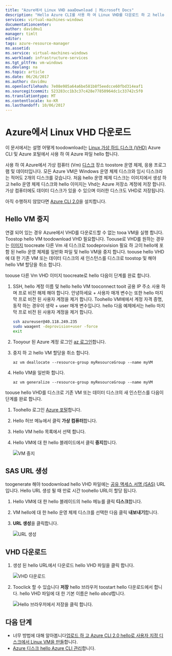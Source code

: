 ```yaml
---
title: "Azure에서 Linux VHD aaaDownload | Microsoft Docs"
description: "Hello Azure CLI를 사용 하 여 Linux VHD를 다운로드 하 고 hello Azure 포털."
services: virtual-machines-windows
documentationcenter: 
author: davidmu1
manager: timlt
editor: 
tags: azure-resource-manager
ms.assetid: 
ms.service: virtual-machines-windows
ms.workload: infrastructure-services
ms.tgt_pltfrm: vm-windows
ms.devlang: na
ms.topic: article
ms.date: 06/26/2017
ms.author: davidmu
ms.openlocfilehash: 7e08e985a64a6be581b8f5eedcce60fbd314eaf1
ms.sourcegitcommit: 523283cc1b3c37c428e77850964dc1c33742c5f0
ms.translationtype: MT
ms.contentlocale: ko-KR
ms.lasthandoff: 10/06/2017
---
```

# <a name="download-a-linux-vhd-from-azure"></a>Azure에서 Linux VHD 다운로드

이 문서에서는 설명 어떻게 toodownload는 [Linux 가상 하드 디스크 (VHD)](about-disks-and-vhds.md?toc=%2fazure%2fvirtual-machines%2flinux%2ftoc.json) Azure CLI 및 Azure 포털에서 사용 하 여 Azure 파일 hello 합니다. 

사용 하 여 Azure에서 가상 컴퓨터 (Vm) [디스크](../windows/managed-disks-overview.md?toc=%2fazure%2fvirtual-machines%2flinux%2ftoc.json) 장소 toostore 운영 체제, 응용 프로그램 및 데이터입니다. 모든 Azure VM은 Windows 운영 체제 디스크와 임시 디스크라는 적어도 2개의 디스크를 갖습니다. 처음 hello 운영 체제 디스크는 이미지에서 생성 하 고 hello 운영 체제 디스크와 hello 이미지는 Vhd는 Azure 저장소 계정에 저장 합니다. 가상 컴퓨터에도 데이터 디스크가 있을 수 있으며 이러한 디스크도 VHD로 저장됩니다.

아직 수행하지 않았다면 [Azure CLI 2.0](https://docs.microsoft.com/cli/azure/install-az-cli2)을 설치합니다.

## <a name="stop-hello-vm"></a>Hello VM 중지

연결 되어 있는 경우 Azure에서 VHD를 다운로드할 수 없는 tooa VM을 실행 합니다. Toostop hello VM toodownload VHD 필요합니다. Toouse로 VHD를 원하는 경우는 [이미지](tutorial-custom-images.md) toocreate 다른 Vm 새 디스크로 toodeprovision 필요 하 고이 hello에 포함 된 hello 운영 체제를 일반화 파일 및 hello VM을 중지 합니다. toouse hello VHD에 대 한 기존 VM 또는 데이터 디스크의 새 인스턴스를 디스크로 toostop 및 해야 hello VM 할당을 취소 합니다.

toouse 다른 Vm VHD 이미지 toocreate로 hello 다음이 단계를 완료 합니다.

1. SSH, hello 계정 이름 및 hello hello VM tooconnect tooit 공용 IP 주소 사용 하며 프로 비전 해제 해야 합니다. 안녕하세요 + 사용자 매개 변수는 또한 hello 마지막 프로 비전 된 사용자 계정을 제거 합니다. Toohello VM에에서 계정 자격 증명, 동작 하는 경우이 생략 + user 매개 변수입니다. hello 다음 예제에서는 hello 마지막 프로 비전 된 사용자 계정을 제거 합니다.

    ```bash
    ssh azureuser@40.118.249.235
    sudo waagent -deprovision+user -force
    exit 
    ```

2. Tooyour 된 Azure 계정 로그인 [az 로그인](https://docs.microsoft.com/cli/azure/#login)합니다.
3. 중지 하 고 hello VM 할당을 취소 합니다.

    ```azurecli
    az vm deallocate --resource-group myResourceGroup --name myVM
    ```

4. Hello VM을 일반화 합니다. 

    ```azurecli
    az vm generalize --resource-group myResourceGroup --name myVM
    ``` 

toouse hello VHD를 디스크로 기존 VM 또는 데이터 디스크의 새 인스턴스를 다음이 단계를 완료 합니다.

1.  Toohello 로그인 [Azure 포털](https://portal.azure.com/)합니다.
2.  Hello 허브 메뉴에서 클릭 **가상 컴퓨터**합니다.
3.  Hello VM hello 목록에서 선택 합니다.
4.  Hello VM에 대 한 hello 블레이드에서 클릭 **중지**합니다.

    ![VM 중지](./media/download-vhd/export-stop.png)

## <a name="generate-sas-url"></a>SAS URL 생성

toogenerate 해야 toodownload hello VHD 파일에는 [공유 액세스 서명 (SAS)](../../storage/common/storage-dotnet-shared-access-signature-part-1.md?toc=%2fazure%2fvirtual-machines%2fwindows%2ftoc.json) URL입니다. Hello URL 생성 될 때 만료 시간 toohello URL이 할당 됩니다.

1.  Hello VM에 대 한 hello 블레이드의 hello 메뉴를 클릭 **디스크**합니다.
2.  VM hello에 대 한 hello 운영 체제 디스크를 선택한 다음 클릭 **내보내기**합니다.
3.  **URL 생성**을 클릭합니다.

    ![URL 생성](./media/download-vhd/export-generate.png)

## <a name="download-vhd"></a>VHD 다운로드

1.  생성 된 hello URL에서 다운로드 hello VHD 파일을 클릭 합니다.

    ![VHD 다운로드](./media/download-vhd/export-download.png)

2.  Tooclick 할 수 있습니다 **저장** hello 브라우저 toostart hello 다운로드에서 합니다. hello VHD 파일에 대 한 기본 이름은 hello *abcd*합니다.

    ![Hello 브라우저에서 저장을 클릭 합니다.](./media/download-vhd/export-save.png)

## <a name="next-steps"></a>다음 단계

- 너무 방법에 대해 알아봅니다[업로드 하 고 Azure CLI 2.0 hello로 사용자 지정 디스크에서 Linux VM을 만들](upload-vhd.md?toc=%2fazure%2fvirtual-machines%2flinux%2ftoc.json)합니다. 
- [Azure 디스크 hello Azure CLI 관리](tutorial-manage-disks.md?toc=%2fazure%2fvirtual-machines%2flinux%2ftoc.json)합니다.

